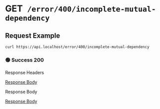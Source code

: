 # <span class="method-get">GET</span>` /error/400/incomplete-mutual-dependency`

## Request Example

```bash
curl https://api.localhost/error/400/incomplete-mutual-dependency
```

<!-- tabs:start -->

### **🟢 Success 200**

<div class="code-title auto-refresh">Response Headers</div>

[Response Body](./get-400-incomplete-mutual-dependency/200-response-header.txt ':include :type=code')

<div class="code-title auto-refresh">Response Body</div>

[Response Body](./get-400-incomplete-mutual-dependency/200-response-body.txt ':include :type=code')

<!-- tabs:end -->
